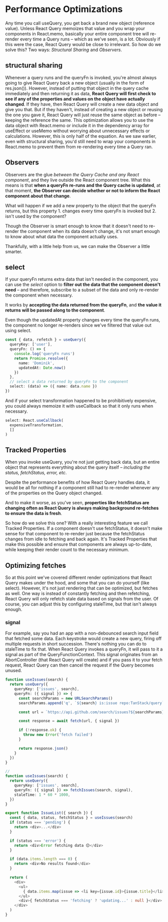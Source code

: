 # Performance Optimizations

Any time you call useQuery, you get back a brand new object (reference value). Unless React Query memoizes that value and you wrap your components in React.memo, basically your entire component tree will re-render every time a Query runs – which as we've seen, is a lot.
Obviously if this were the case, React Query would be close to irrelevant. So how do we solve this? Two ways: _Structural Sharing_ and _Observers_.

## structural sharing

Whenever a query runs and the queryFn is invoked, you're almost always going to give React Query back a new object (usually in the form of res.json()).
However, instead of putting that object in the query cache immediately and then returning it as data, __React Query will first check to see if any of the properties and values on the object have actually changed__.
If they have, then React Query will create a new data object and give you that. But if they haven't, instead of creating a new object or reusing the one you gave it, React Query will just reuse the same object as before – keeping the reference the same.
This optimization allows you to use the data object with React.memo or include it in the dependency array for useEffect or useMemo without worrying about unnecessary effects or calculations.
However, this is only half of the equation. As we saw earlier, even with structural sharing, you'd still need to wrap your components in React.memo to prevent them from re-rendering every time a Query ran.

## Observers 

Observers are the glue _between the Query Cache and any React component_, and they live outside the React component tree.
What this means is that __when a queryFn re-runs and the Query cache is updated__, at that moment, __the Observer can decide whether or not to inform the React component about that change__.

What will happen if we add a new property to the object that the queryFn returns, but this property 1. changes every time queryFn is invoked but 2. isn't used by the component?

Though the Observer is smart enough to know that it doesn't need to re-render the component when its data doesn't change, it's not smart enough to know about what data the component actually uses.

Thankfully, with a little help from us, we can make the Observer a little smarter.

## select

If your queryFn returns extra data that isn't needed in the component, you can use the _select_ option to __filter out the data that the component doesn't need__ – and therefore, subscribe to a subset of the data and only re-render the component when necessary.

It works by __accepting the data returned from the queryFn__, and __the value it returns will be passed along to the component__.

Even though the updatedAt property changes every time the queryFn runs, the component no longer re-renders since we've filtered that value out using select.

```ts
const { data, refetch } = useQuery({
  queryKey: ['user'],
  queryFn: () => {
    console.log('queryFn runs')
    return Promise.resolve({
      name: 'Dominik',
      updatedAt: Date.now()
    })
  },
  // select a data returned by queryFn to the component
  select: (data) => ({ name: data.name })
})
```

And if your select transformation happened to be prohibitively expensive, you could always memoize it with useCallback so that it only runs when necessary.

```ts
select: React.useCallback(
  expensiveTransformation, 
  []
)
```

## Tracked Properties

When you invoke useQuery, you're not just getting back data, but an entire object that represents everything about the query itself – _including the status, fetchStatus, error, etc_.

Despite the performance benefits of how React Query handles data, it would be all for nothing if a component still had to re-render whenever any of the properties on the Query object changed.

And to make it worse, as you've seen, __properties like fetchStatus are changing often as React Query is always making background re-fetches to ensure the data is fresh__.

So how do we solve this one? With a really interesting feature we call Tracked Properties.
If a component doesn't use fetchStatus, it doesn't make sense for that component to re-render just because the fetchStatus changes from idle to fetching and back again. It's Tracked Properties that make this possible and ensure that components are always up-to-date, while keeping their render count to the necessary minimum.

## Optimizing fetches

So at this point we've covered different render optimizations that React Query makes under the hood, and some that you can do yourself (like select). However, it's not just rendering that can be optimized, but fetches as well.
One way is instead of constantly fetching and then refetching, React Query will only refetch stale data based on signals from the user. Of course, you can adjust this by configuring staleTime, but that isn't always enough.

### signal 

For example, say you had an app with a non-debounced search input field that fetched some data. Each keystroke would create a new query, firing off multiple requests in short succession. There's nothing you can do to staleTime to fix that.
When React Query invokes a queryFn, it will pass to it a signal as part of the QueryFunctionContext. This signal originates from an AbortController (that React Query will create) and if you pass it to your fetch request, React Query can then cancel the request if the Query becomes unused.

```ts
function useIssues(search) {
  return useQuery({
    queryKey: ['issues', search],
    queryFn: ({ signal }) => {
      const searchParams = new URLSearchParams()
      searchParams.append('q', `${search} is:issue repo:TanStack/query`)

      const url = `https://api.github.com/search/issues?${searchParams}`

      const response = await fetch(url, { signal })

      if (!response.ok) {
        throw new Error('fetch failed')
      }

      return response.json()
    }
  })
}

//
function useIssues(search) {
  return useQuery({
    queryKey: ['issues', search],
    queryFn: ({ signal }) => fetchIssues(search, signal),
    staleTime: 1 * 60 * 1000,
  })
}

export function IssueList({ search }) {
  const { data, status, fetchStatus } = useIssues(search)
  if (status === 'pending') {
    return <div>...</div>
  }

  if (status === 'error') {
    return <div>Error fetching data 😔</div>
  }

  if (data.items.length === 0) {
    return <div>No results found</div>
  }

  return (
    <div>
      <ul>
        { data.items.map(issue => <li key={issue.id}>{issue.title}</li>) }
      </ul>
      <div>{ fetchStatus === 'fetching' ? 'updating...' : null }</div>
    </div>
  )
}

```